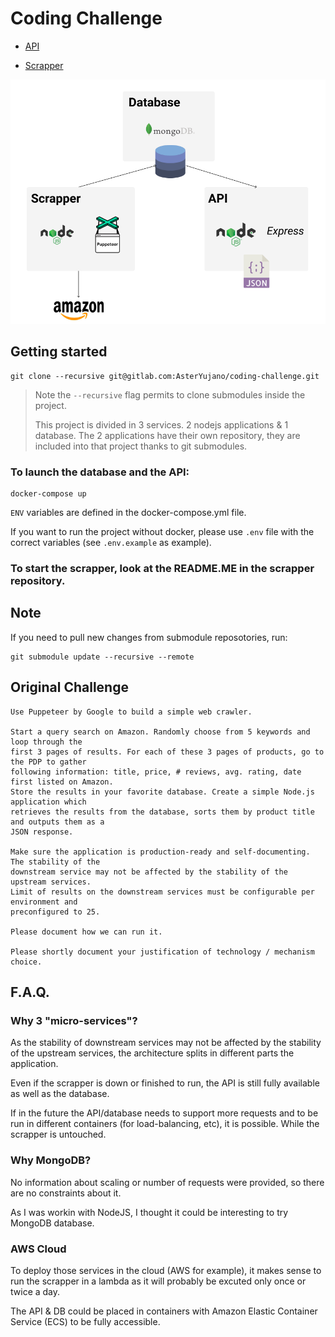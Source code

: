 # Coding Challenge


* [API](https://gitlab.com/AsterYujano/node-api)

* [Scrapper](https://gitlab.com/AsterYujano/scrapper)

![coding challenge architecture](archi.png)


## Getting started

```
git clone --recursive git@gitlab.com:AsterYujano/coding-challenge.git
```

> Note the `--recursive` flag permits to clone submodules inside the project.
> 
> This project is divided in 3 services.
> 2 nodejs applications & 1 database.
> The 2 applications have their own repository, they are included into that project thanks to git submodules.

### To launch the database and the API:

```
docker-compose up
```

`ENV` variables are defined in the docker-compose.yml file.

If you want to run the project without docker, please use `.env` file with the correct variables (see `.env.example` as example).

### To start the scrapper, look at the README.ME in the scrapper repository.

## Note

If you need to pull new changes from submodule reposotories, run:

```
git submodule update --recursive --remote
```


## Original Challenge

```
Use Puppeteer by Google to build a simple web crawler.

Start a query search on Amazon. Randomly choose from 5 keywords and loop through the
first 3 pages of results. For each of these 3 pages of products, go to the PDP to gather
following information: title, price, # reviews, avg. rating, date first listed on Amazon.
Store the results in your favorite database. Create a simple Node.js application which
retrieves the results from the database, sorts them by product title and outputs them as a
JSON response.

Make sure the application is production-ready and self-documenting. The stability of the
downstream service may not be affected by the stability of the upstream services.
Limit of results on the downstream services must be configurable per environment and
preconfigured to 25.

Please document how we can run it.

Please shortly document your justification of technology / mechanism choice.
```

## F.A.Q.

### Why 3 "micro-services"?

As the stability of downstream services may not be affected by the stability of the upstream services, the architecture splits in different parts the application.

Even if the scrapper is down or finished to run, the API is still fully available as well as the database.

If in the future the API/database needs to support more requests and to be run in different containers (for load-balancing, etc), it is possible. While the scrapper is untouched.

### Why MongoDB?

No information about scaling or number of requests were provided, so there are no constraints about it.

As I was workin with NodeJS, I thought it could be interesting to try MongoDB database.

### AWS Cloud

To deploy those services in the cloud (AWS for example), it makes sense to run the scrapper in a lambda as it will probably be excuted only once or twice a day.

The API & DB could be placed in containers with Amazon Elastic Container Service (ECS) to be fully accessible.

